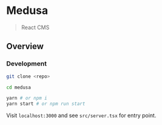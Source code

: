 # Medusa

> React CMS

## Overview

### Development

```sh
git clone <repo>

cd medusa

yarn # or npm i
yarn start # or npm run start
```

Visit `localhost:3000` and see `src/server.tsx` for entry point.
